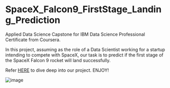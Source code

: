 # SpaceX_Falcon9_FirstStage_Landing_Prediction
Applied Data Science Capstone for IBM Data Science Professional Certificate from Coursera.

In this project, assuming as the role of a Data Scientist working for a startup intending to compete with SpaceX, our task is to predict if the first stage of the SpaceX Falcon 9 rocket will land successfully.

Refer [HERE](https://github.com/rontyr90/SpaceX_Falcon9_FirstStage_Landing_Prediction/blob/main/ds-capstone-coursera.pdf) to dive deep into our project. ENJOY!

![image](https://user-images.githubusercontent.com/98575454/155953198-9f70e3a3-896f-4915-ad5a-dba963e51535.png)
